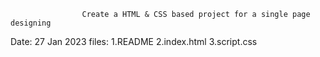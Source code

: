                     Create a HTML & CSS based project for a single page designing
   Date: 27 Jan 2023
   files: 1.README 
          2.index.html
          3.script.css
       